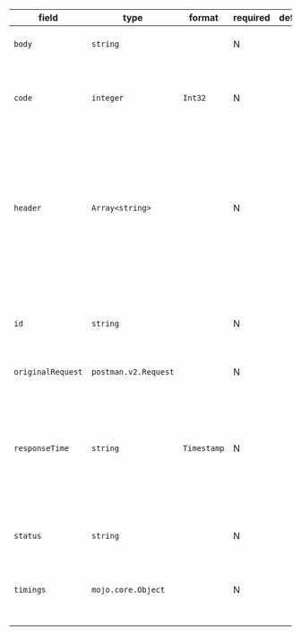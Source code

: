 | field | type | format | required | default | description |
|---|---|---|---|---|---|
| `body` | `string` |  | N |  | The raw text of the response. |
| `code` | `integer` | `Int32` | N |  | The numerical response code, example: 200, 201, 404, etc/ |
| `header` | `Array<string>` |  | N |  | No HTTP request is complete without its headers, and the same is true fora Postman request. This field is an array containing all the headers. |
| `id` | `string` |  | N |  | A unique, user defined identifier that can be used to refer to this response from requests |
| `originalRequest` | `postman.v2.Request` |  | N |  |  |
| `responseTime` | `string` | `Timestamp` | N |  | The time taken by the request to complete. If a number, the unit is milliseconds.If the response is manually created, this can be set to null. |
| `status` | `string` |  | N |  | The response status, e.g: '200 OK'. |
| `timings` | `mojo.core.Object` |  | N |  | Set of timing information related to request and response in milliseconds |
